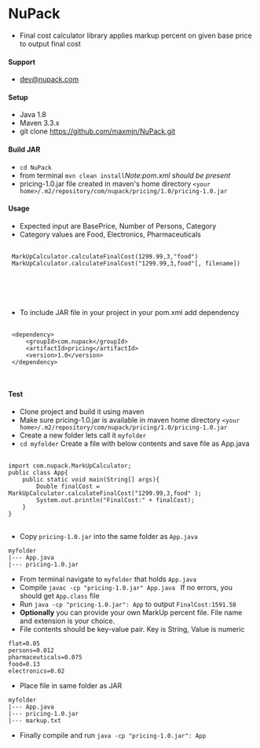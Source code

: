 # NuPack
- Final cost calculator library applies markup percent on given base price to output final cost

#### Support
- dev@nupack.com

#### Setup

 - Java 1.8
 - Maven 3.3.x
 - git clone https://github.com/maxmjn/NuPack.git

#### Build JAR
 - ```cd NuPack``` 
 - from terminal ```mvn clean install```<i>Note:pom.xml should be present</i>
 - pricing-1.0.jar file created in maven's home directory
 ```<your home>/.m2/repository/com/nupack/pricing/1.0/pricing-1.0.jar```

#### Usage
 - Expected input are BasePrice, Number of Persons, Category
 - Category values are Food, Electronics, Pharmaceuticals
  <pre>
  <code>
 MarkUpCalculator.calculateFinalCost(1299.99,3,"food")
 MarkUpCalculator.calculateFinalCost("1299.99,3,food"[, filename])
  </pre>
  </code>
  
 - To include JAR file in your project in your pom.xml add dependency
 <pre>
 <code>
 &lt;dependency&gt;
     &lt;groupId&gt;com.nupack&lt;/groupId&gt;
     &lt;artifactId&gt;pricing&lt;/artifactId&gt;
     &lt;version&gt;1.0&lt;/version&gt;
 &lt;/dependency&gt;
 </code>
 </pre>

#### Test
 - Clone project and build it using maven
 - Make sure pricing-1.0.jar is available in maven home directory
  ```<your home>/.m2/repository/com/nupack/pricing/1.0/pricing-1.0.jar```
 - Create a new folder lets call it ```myfolder```
 - ```cd myfolder``` Create a file with below contents and save file as App.java
 <pre>
 <code>
import com.nupack.MarkUpCalculator;
public class App{
    public static void main(String[] args){
        Double finalCost = MarkUpCalculator.calculateFinalCost("1299.99,3,food" );
        System.out.println("FinalCost:" + finalCost);
    }
}
</code>
</pre>

- Copy ```pricing-1.0.jar``` into the same folder as ```App.java```
```
myfolder
|--- App.java
|--- pricing-1.0.jar

```
- From terminal navigate to ```myfolder``` that holds ```App.java```
- Compile ```javac -cp "pricing-1.0.jar" App.java ``` If no errors, you should get ```App.class``` file
- Run ```java -cp "pricing-1.0.jar": App``` to output ```FinalCost:1591.58```
- <strong>Optionally</strong> you can provide your own MarkUp percent file. File name and extension is your choice.
- File contents should be key-value pair. Key is String, Value is numeric
```
flat=0.05
persons=0.012
pharmaceuticals=0.075
food=0.13
electronics=0.02
```
- Place file in same folder as JAR
```
myfolder
|--- App.java
|--- pricing-1.0.jar
|--- markup.txt

```
- Finally compile and run ```java -cp "pricing-1.0.jar": App``` 